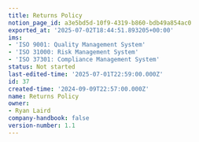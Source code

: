 ```yaml
---
title: Returns Policy
notion_page_id: a3e5bd5d-10f9-4319-b860-bdb49a854ac0
exported_at: '2025-07-02T18:44:51.893205+00:00'
ims:
- 'ISO 9001: Quality Management System'
- 'ISO 31000: Risk Management System'
- 'ISO 37301: Compliance Management System'
status: Not started
last-edited-time: '2025-07-01T22:59:00.000Z'
id: 37
created-time: '2024-09-09T22:57:00.000Z'
name: Returns Policy
owner:
- Ryan Laird
company-handbook: false
version-number: 1.1
---
```


